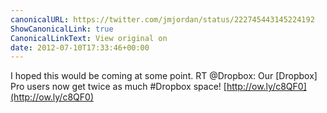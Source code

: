 ```yaml
---
canonicalURL: https://twitter.com/jmjordan/status/222745443145224192
ShowCanonicalLink: true
CanonicalLinkText: View original on
date: 2012-07-10T17:33:46+00:00
---
```

I hoped this would be coming at some point. RT @Dropbox: Our [Dropbox] Pro users now get twice as much #Dropbox space! [http://ow.ly/c8QF0](http://ow.ly/c8QF0)